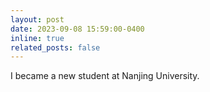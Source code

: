 ```yaml
---
layout: post
date: 2023-09-08 15:59:00-0400
inline: true
related_posts: false
---
```


I became a new student at Nanjing University.
